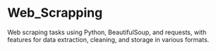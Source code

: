 # Web_Scrapping
 Web scraping tasks using Python, BeautifulSoup, and requests, with features for data extraction, cleaning, and storage in various formats.
